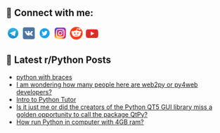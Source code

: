 ## 🔎 Connect with me:
[<img src="https://github.com/bullbesh/bullbesh/blob/main/images/Telegram.png" width="32" height="32" />](https://t.me/bullbesh)
[<img src="https://github.com/bullbesh/bullbesh/blob/main/images/VK.png" width="32" height="32" />](https://vk.com/bullbesh)
[<img src="https://github.com/bullbesh/bullbesh/blob/main/images/Twitter.png" width="32" height="32" />](https://twitter.com/bullbesh1)
[<img src="https://github.com/bullbesh/bullbesh/blob/main/images/Instagram.png" width="32" height="32" />](https://www.instagram.com/bullbesh)
[<img src="https://github.com/bullbesh/bullbesh/blob/main/images/Reddit.png" width="32" height="32" />](https://www.reddit.com/user/bullbesh)
[<img src="https://github.com/bullbesh/bullbesh/blob/main/images/YouTube.png" width="32" height="32" />](https://www.youtube.com/channel/UCtfjRs6uzgq5mfm8S06WTcg)

## 📕 Latest r/Python Posts
<!-- BLOG-POST-LIST:START -->
- [python with braces](https://www.reddit.com/r/Python/comments/xypa3o/python_with_braces/)
- [I am wondering how many people here are web2py or py4web developers?](https://www.reddit.com/r/Python/comments/xynzzu/i_am_wondering_how_many_people_here_are_web2py_or/)
- [Intro to Python Tutor](https://www.reddit.com/r/Python/comments/xymle9/intro_to_python_tutor/)
- [Is it just me or did the creators of the Python QT5 GUI library miss a golden opportunity to call the package QtPy?](https://www.reddit.com/r/Python/comments/xykohy/is_it_just_me_or_did_the_creators_of_the_python/)
- [How run Python in computer with 4GB ram?](https://www.reddit.com/r/Python/comments/xykh1o/how_run_python_in_computer_with_4gb_ram/)
<!-- BLOG-POST-LIST:END -->
